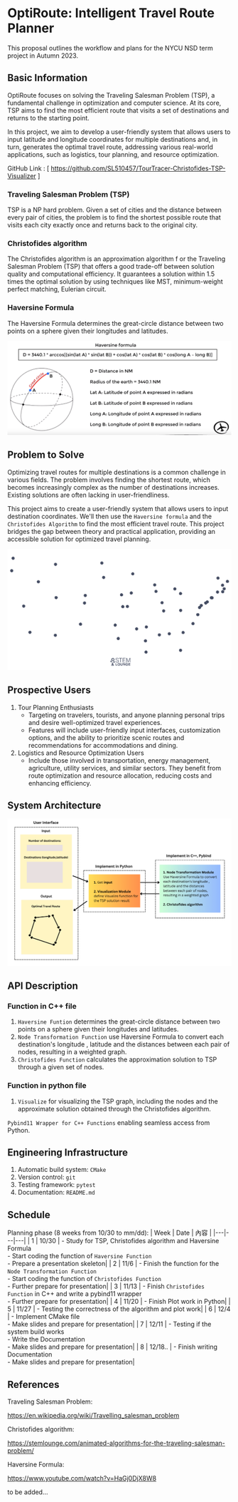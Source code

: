 # OptiRoute: Intelligent Travel Route Planner
This proposal outlines the workflow and plans for the NYCU NSD term project in Autumn 2023.

## Basic Information
OptiRoute focuses on solving the Traveling Salesman Problem (TSP), a fundamental challenge in optimization and computer science. At its core, TSP aims to find the most efficient route that visits a set of destinations and returns to the starting point.

In this project, we aim to develop a user-friendly system that allows users to input latitude and longitude coordinates for multiple destinations and, in turn, generates the optimal travel route, addressing various real-world applications, such as logistics, tour planning, and resource optimization.

GitHub Link : [ https://github.com/SL510457/TourTracer-Christofides-TSP-Visualizer ]

### Traveling Salesman Problem (TSP)
TSP is a NP hard problem. Given a set of cities and the distance between every pair of cities, the problem is to find the shortest possible route that visits each city exactly once and returns back to the original city. 

### Christofides algorithm
The Christofides algorithm is an approximation algorithm f or the Traveling Salesman Problem (TSP) that offers a good trade-off between solution quality and computational efficiency. It guarantees a solution within 1.5 times the optimal solution by using techniques like MST, minimum-weight perfect matching, Eulerian circuit.

### Haversine Formula
The Haversine Formula determines the great-circle distance between two points on a sphere given their longitudes and latitudes.

![](/project/SL510457/image/HaversineFormula.png)



## Problem to Solve
Optimizing travel routes for multiple destinations is a common challenge in various fields. The problem involves finding the shortest route, which becomes increasingly complex as the number of destinations increases. Existing solutions are often lacking in user-friendliness.

This project aims to create a user-friendly system that allows users to input destination coordinates. We'll then use the `Haversine formula` and the `Christofides Algorithm` to find the most efficient travel route. This project bridges the gap between theory and practical application, providing an accessible solution for optimized travel planning.

![](/project/SL510457/image/Chris.gif)

## Prospective Users
1. Tour Planning Enthusiasts
    - Targeting on travelers, tourists, and anyone planning personal trips and desire well-optimized travel experiences.
    - Features will include user-friendly input interfaces, customization options, and the ability to prioritize scenic routes and recommendations for accommodations and dining.
2. Logistics and Resource Optimization Users
    - Include those involved in transportation, energy management, agriculture, utility services, and similar sectors. They benefit from route optimization and resource allocation, reducing costs and enhancing efficiency.

## System Architecture
![](/project/SL510457/image/flowchart.png)

## API Description
### Function in C++ file
1. `Haversine Funtion` determines the great-circle distance between two points on a sphere given their longitudes and latitudes.
2. `Node Transformation Function` use Haversine Formula to convert each destination's longitude , latitude and the distances between each pair of nodes, resulting in a weighted graph.
3. `Christofides Function` calculates the approximation solution to TSP through a given set of nodes.

### Function in python file
1. `Visualize` for visualizing the TSP graph, including the nodes and the approximate solution obtained through the Christofides algorithm.

 `Pybind11 Wrapper for C++ Functions` enabling seamless access from Python.

## Engineering Infrastructure

1. Automatic build system: `CMake`
2. Version control: `git`
3. Testing framework: `pytest`
4. Documentation: `README.md`


## Schedule
Planning phase (8 weeks from 10/30 to mm/dd):
| Week | Date | 內容 |
|---|---|---|
| 1 | 10/30 | - Study  for TSP, Christofides algorithm and Haversine Formula <br> - Start coding the function of `Haversine Function` <br> - Prepare a presentation skeleton|
| 2 | 11/6 | - Finish the function for the `Node Transformation Function`<br> - Start coding the function of `Christofides Function` <br> - Further prepare for presentation|
| 3 | 11/13 | - Finish `Christofides Function` in C++ and write a pybind11 wrapper <br> - Further prepare for presentation|
| 4 | 11/20 | - Finish Plot work in Python|
| 5 | 11/27 | - Testing the correctness of the algorithm and plot work|
| 6 | 12/4 | - Implement CMake file <br> - Make slides and prepare for presentation|
| 7 | 12/11 | - Testing if the system build works <br> - Write the Documentation <br> - Make slides and prepare for presentation|
| 8 | 12/18.. | - Finish writing Documentation <br> - Make slides and prepare for presentation|



## References
Traveling Salesman Problem:

https://en.wikipedia.org/wiki/Travelling_salesman_problem

Christofides algorithm:

https://stemlounge.com/animated-algorithms-for-the-traveling-salesman-problem/

Haversine Formula:

https://www.youtube.com/watch?v=HaGj0DjX8W8

to be added...
